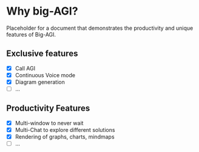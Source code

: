 # Why big-AGI?
Placeholder for a document that demonstrates the productivity and unique features of Big-AGI.

## Exclusive features
- [x] Call AGI
- [x] Continuous Voice mode
- [x] Diagram generation
- [ ] ...

## Productivity Features
- [x] Multi-window to never wait
- [x] Multi-Chat to explore different solutions
- [x] Rendering of graphs, charts, mindmaps
- [ ] ...